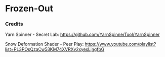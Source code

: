# Frozen-Out


### Credits
Yarn Spinner - Secret Lab: https://github.com/YarnSpinnerTool/YarnSpinner

Snow Deformation Shader - Peer Play: https://www.youtube.com/playlist?list=PL3POsQzaCw53KM74XVRXv2xyesLjngfbG
